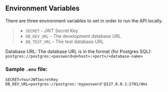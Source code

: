 ## Environment Variables
There are three environment variables to set in order to run the API locally. 
> * `SECRET` - JWT Secret Key
> * `DB_DEV_URL` - The development database URL
> * `DB_TEST_URL` - The test database URL

Database URL:
The database URL is in the format (for Postgres SQL):   `postgres://postgres:<password>@<host>:<port>/<database-name>`

### Sample `.env` file:
```
SECRET=YourJWTSecretKey
DB_DEV_URL=postgres://postgres:'mypassword'@127.0.0.1:2701/dms

```